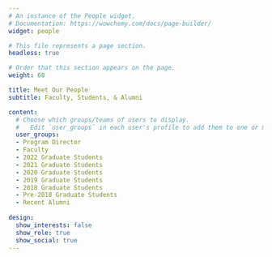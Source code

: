 ```yaml
---
# An instance of the People widget.
# Documentation: https://wowchemy.com/docs/page-builder/
widget: people

# This file represents a page section.
headless: true

# Order that this section appears on the page.
weight: 68

title: Meet Our People
subtitle: Faculty, Students, & Alumni

content:
  # Choose which groups/teams of users to display.
  #   Edit `user_groups` in each user's profile to add them to one or more of these groups.
  user_groups:
  - Program Director
  - Faculty
  - 2022 Graduate Students
  - 2021 Graduate Students
  - 2020 Graduate Students
  - 2019 Graduate Students
  - 2018 Graduate Students
  - Pre-2018 Graduate Students
  - Recent Alumni
  
design:
  show_interests: false
  show_role: true
  show_social: true
---
```

